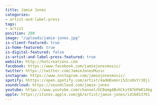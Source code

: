 ```yaml
---
title: Jamie Jones
categories:
- artist-and-label-press
tags:
- artist
position: 200
image: "/uploads/jamie-jones.jpg"
is-client-featured: true
is-home-featured: true
is-digital-featured: false
is-artist-and-label-press-featured: true
website: http://hotcreations.com
facebook: https://www.facebook.com/jamiejonesmusic/
twitter: https://twitter.com/JamieJonesMusic
instagram: https://www.instagram.com/jamiejonesmusic/
spotify: hhttps://open.spotify.com/artist/4admDxmnri5Zco0xYrJ0ji
soundcloud: https://soundcloud.com/jamie-jones
youtube: https://www.youtube.com/channel/UCBamg4BvhCkztN7bPmR14bg
apple: https://itunes.apple.com/gb/artist/jamie-jones/id16013761
---
```


